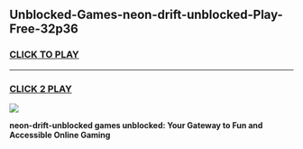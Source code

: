 
## Unblocked-Games-neon-drift-unblocked-Play-Free-32p36
<h3>
<a href="https://premium76.site?title=neon-drift-unblocked&ref=21A">CLICK TO PLAY</a></h3>
<hr>

<h3>
<a href="https://premium76.site?title=neon-drift-unblocked&ref=21A">CLICK 2 PLAY</a>
  
</h3>

<a href="https://premium76.site?title=neon-drift-unblocked&ref=21A"><img src="https://clearcache.store/games.png"></a>


**neon-drift-unblocked games unblocked: Your Gateway to Fun and Accessible Online Gaming**
